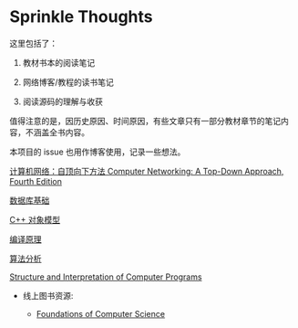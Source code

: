 # Sprinkle Thoughts

这里包括了：

1. 教材书本的阅读笔记

1. 网络博客/教程的读书笔记

1. 阅读源码的理解与收获

值得注意的是，因历史原因、时间原因，有些文章只有一部分教材章节的笔记内容，不涵盖全书内容。

本项目的 issue 也用作博客使用，记录一些想法。

[计算机网络：自顶向下方法 Computer Networking: A Top-Down Approach, Fourth Edition](./network-top-down-approach)

[数据库基础](./db)

[C++ 对象模型](./cpp-object-model)

[编译原理](./compiler)

[算法分析](./algorithms)

[Structure and Interpretation of Computer Programs](./sicp)

- 线上图书资源:

    - [Foundations of Computer Science](http://i.stanford.edu/~ullman/focs.html)

